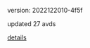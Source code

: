 version: 2022122010-4f5f

updated 27 avds

[details](https://github.com/0x74f917491bfa7ebfa379/ali_avd_db/blob/master/change_log/2022/12/20/10/4f5f.txt)